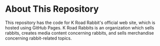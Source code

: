 # About This Repository

This repository has the code for K Road Rabbit's official web site, which is hosted using GitHub Pages. 
K Road Rabbits is an organization which sells rabbits, creates media content concerning 
rabbits, and sells merchandise concerning rabbit-related topics.